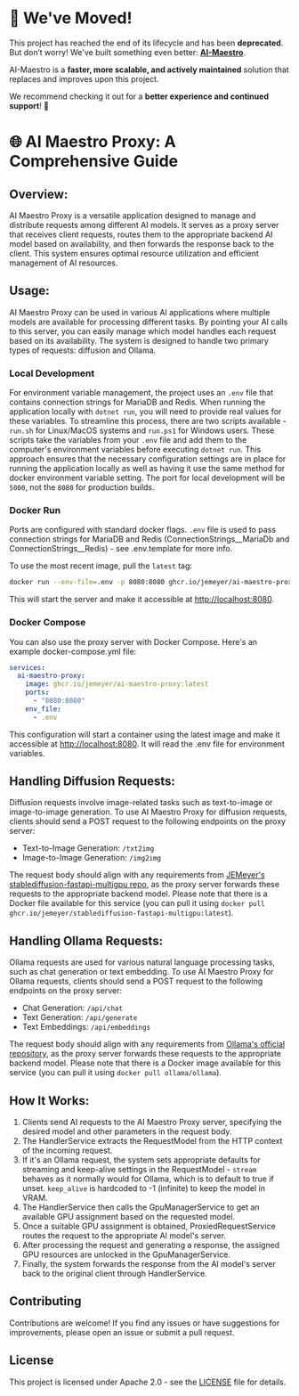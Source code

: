 # 🚀 We've Moved!

This project has reached the end of its lifecycle and has been **deprecated**. But don’t worry! We've built something even better: **[AI-Maestro](https://github.com/JEMeyer/ai-maestro)**. 

AI-Maestro is a **faster, more scalable, and actively maintained** solution that replaces and improves upon this project. 

We recommend checking it out for a **better experience and continued support**! 🎉

# 🌐 **AI Maestro Proxy: A Comprehensive Guide**

## Overview:
AI Maestro Proxy is a versatile application designed to manage and distribute requests among different AI models. It serves as a proxy server that receives client requests, routes them to the appropriate backend AI model based on availability, and then forwards the response back to the client. This system ensures optimal resource utilization and efficient management of AI resources.

## Usage:
AI Maestro Proxy can be used in various AI applications where multiple models are available for processing different tasks. By pointing your AI calls to this server, you can easily manage which model handles each request based on its availability. The system is designed to handle two primary types of requests: diffusion and Ollama.

### Local Development

For environment variable management, the project uses an `.env` file that contains connection strings for MariaDB and Redis. When running the application locally with `dotnet run`, you will need to provide real values for these variables. To streamline this process, there are two scripts available - `run.sh` for Linux/MacOS systems and `run.ps1` for Windows users. These scripts take the variables from your `.env` file and add them to the computer's environment variables before executing `dotnet run`. This approach ensures that the necessary configuration settings are in place for running the application locally as well as having it use the same method for docker environment variable setting. The port for local development will be `5000`, not the `8080` for production builds.

### Docker Run

Ports are configured with standard docker flags. `.env` file is used to pass connection strings for MariaDB and Redis (ConnectionStrings__MariaDb and ConnectionStrings__Redis) - see .env.template for more info.

To use the most recent image, pull the `latest` tag:

```bash
docker run --env-file=.env -p 8080:8080 ghcr.io/jemeyer/ai-maestro-proxy:latest
```

This will start the server and make it accessible at <http://localhost:8080>.

### Docker Compose

You can also use the proxy server with Docker Compose. Here's an example docker-compose.yml file:

```yaml
services:
  ai-maestro-proxy:
    image: ghcr.io/jemeyer/ai-maestro-proxy:latest
    ports:
      - "8080:8080"
    env_file:
      - .env
```

This configuration will start a container using the latest image and make it accessible at <http://localhost:8080>. It will read the .env file for environment variables.

## Handling Diffusion Requests:
Diffusion requests involve image-related tasks such as text-to-image or image-to-image generation. To use AI Maestro Proxy for diffusion requests, clients should send a POST request to the following endpoints on the proxy server:

- Text-to-Image Generation: `/txt2img`
- Image-to-Image Generation: `/img2img`

The request body should align with any requirements from [JEMeyer's stablediffusion-fastapi-multigpu repo](https://github.com/JEMeyer/stablediffusion-fastapi-multigpu), as the proxy server forwards these requests to the appropriate backend model. Please note that there is a Docker file available for this service (you can pull it using `docker pull ghcr.io/jemeyer/stablediffusion-fastapi-multigpu:latest`).

## Handling Ollama Requests:
Ollama requests are used for various natural language processing tasks, such as chat generation or text embedding. To use AI Maestro Proxy for Ollama requests, clients should send a POST request to the following endpoints on the proxy server:

- Chat Generation: `/api/chat`
- Text Generation: `/api/generate`
- Text Embeddings: `/api/embeddings`

The request body should align with any requirements from [Ollama's official repository](https://github.com/ollama/ollama), as the proxy server forwards these requests to the appropriate backend model. Please note that there is a Docker image available for this service (you can pull it using `docker pull ollama/ollama`).

## How It Works:
1. Clients send AI requests to the AI Maestro Proxy server, specifying the desired model and other parameters in the request body.
2. The HandlerService extracts the RequestModel from the HTTP context of the incoming request.
3. If it's an Ollama request, the system sets appropriate defaults for streaming and keep-alive settings in the RequestModel -  `stream` behaves as it normally would for Ollama, which is to default to true if unset. `keep_alive` is hardcoded to -1 (infinite) to keep the model in VRAM.
4. The HandlerService then calls the GpuManagerService to get an available GPU assignment based on the requested model.
5. Once a suitable GPU assignment is obtained, ProxiedRequestService routes the request to the appropriate AI model's server.
6. After processing the request and generating a response, the assigned GPU resources are unlocked in the GpuManagerService.
7. Finally, the system forwards the response from the AI model's server back to the original client through HandlerService.

## Contributing

Contributions are welcome! If you find any issues or have suggestions for improvements, please open an issue or submit a pull request.

## License

This project is licensed under Apache 2.0 - see the [LICENSE](LICENSE) file for details.
